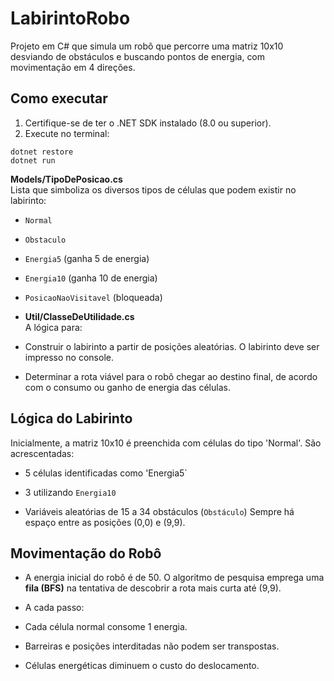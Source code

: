 
# LabirintoRobo

Projeto em C# que simula um robô que percorre uma matriz 10x10 desviando de obstáculos e buscando pontos de energia, com movimentação em 4 direções.

## Como executar

1. Certifique-se de ter o .NET SDK instalado (8.0 ou superior).
2. Execute no terminal:

```
dotnet restore
dotnet run
```
**Models/TipoDePosicao.cs**  
 Lista que simboliza os diversos tipos de células que podem existir no labirinto:
  - `Normal`
  - `Obstaculo`
  - `Energia5` (ganha 5 de energia)
  - `Energia10` (ganha 10 de energia)
  - `PosicaoNaoVisitavel` (bloqueada)

- **Util/ClasseDeUtilidade.cs**  
A lógica para:
- Construir o labirinto a partir de posições aleatórias.
O labirinto deve ser impresso no console.

- Determinar a rota viável para o robô chegar ao destino final, de acordo com o consumo ou ganho de energia das células.

##  Lógica do Labirinto

Inicialmente, a matriz 10x10 é preenchida com células do tipo 'Normal'.
São acrescentadas:
- 5 células identificadas como 'Energia5`

- 3 utilizando `Energia10`
- Variáveis aleatórias de 15 a 34 obstáculos (`Obstáculo`)
Sempre há espaço entre as posições (0,0) e (9,9).

##  Movimentação do Robô

- A energia inicial do robô é de 50.
O algoritmo de pesquisa emprega uma **fila (BFS)** na tentativa de descobrir a rota mais curta até (9,9).

- A cada passo:
- Cada célula normal consome 1 energia.
- Barreiras e posições interditadas não podem ser transpostas.
- Células energéticas diminuem o custo do deslocamento.
